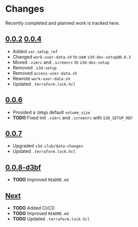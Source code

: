 # Changes
Recently completed and planned work is tracked here.

## [0.0.2](.) [0.0.4](.)
- Added `var.setup_ref`
- Changed `work-user-data.sh` to use `s3d-dev-setup@0.0.3`
- Moved `.vimrc` and `.screenrc` to `s3d-dev-setup`
- Removed `.s3d-setup`
- Removed `access-user-data.sh`
- Rewrote `work-user-data.sh`
- Updated `.terraform.lock.hcl`

## [0.0.6](.)
- Provided a `100gb` default `volume_size`
- **TODO** Fixed init `.vimrc` and `.screenrc` with `S3D_SETUP_REF`

## [0.0.7](.)
- Upgraded `s3d-club/data-changes`
- Updated `.terraform.lock.hcl`

## [0.0.8-d3bf](.)
- **TODO** Improved `README.md`

## [Next](.)
- **TODO** Added CI/CD
- **TODO** Improved `README.md`
- **TODO** Updated `.terraform.lock.hcl`
